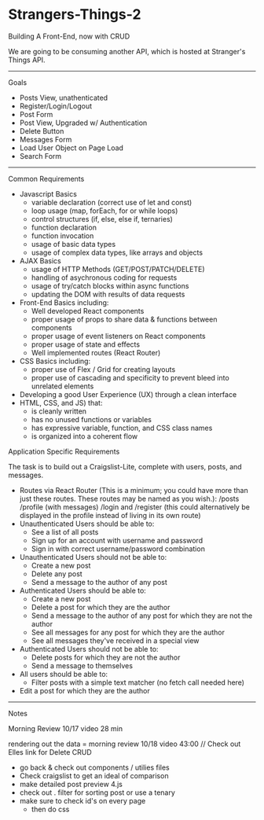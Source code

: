 # Strangers-Things-2

Building A Front-End, now with CRUD

We are going to be consuming another API, which is hosted at Stranger's Things API.

---

Goals

- Posts View, unathenticated
- Register/Login/Logout
- Post Form
- Post View, Upgraded w/ Authentication
- Delete Button
- Messages Form
- Load User Object on Page Load
- Search Form

---

Common Requirements

- Javascript Basics
  - variable declaration (correct use of let and const)
  - loop usage (map, forEach, for or while loops)
  - control structures (if, else, else if, ternaries)
  - function declaration
  - function invocation
  - usage of basic data types
  - usage of complex data types, like arrays and objects
- AJAX Basics
  - usage of HTTP Methods (GET/POST/PATCH/DELETE)
  - handling of asychronous coding for requests
  - usage of try/catch blocks within async functions
  - updating the DOM with results of data requests
- Front-End Basics including:
  - Well developed React components
  - proper usage of props to share data & functions between components
  - proper usage of event listeners on React components
  - proper usage of state and effects
  - Well implemented routes (React Router)
- CSS Basics including:
  - proper use of Flex / Grid for creating layouts
  - proper use of cascading and specificity to prevent bleed into unrelated elements
- Developing a good User Experience (UX) through a clean interface
- HTML, CSS, and JS) that:
  - is cleanly written
  - has no unused functions or variables
  - has expressive variable, function, and CSS class names
  - is organized into a coherent flow

Application Specific Requirements

The task is to build out a Craigslist-Lite, complete with users, posts, and messages.

- Routes via React Router (This is a minimum; you could have more than just these routes. These routes may be named as you wish.):
  /posts
  /profile (with messages)
  /login and /register (this could alternatively be displayed in the profile instead of living in its own route)
- Unauthenticated Users should be able to:
  - See a list of all posts
  - Sign up for an account with username and password
  - Sign in with correct username/password combination
- Unauthenticated Users should not be able to:
  - Create a new post
  - Delete any post
  - Send a message to the author of any post
- Authenticated Users should be able to:
  - Create a new post
  - Delete a post for which they are the author
  - Send a message to the author of any post for which they are not the author
  - See all messages for any post for which they are the author
  - See all messages they've received in a special view
- Authenticated Users should not be able to:
  - Delete posts for which they are not the author
  - Send a message to themselves
- All users should be able to:
  - Filter posts with a simple text matcher (no fetch call needed here)
- Edit a post for which they are the author

---

Notes

Morning Review 10/17 video 28 min

rendering out the data = morning review 10/18 video 43:00
// Check out Elles link for Delete CRUD

- go back & check out components / utilies files
- Check craigslist to get an ideal of comparison
- make detailed post preview 4.js
- check out . filter for sorting post or use a tenary
- make sure to check id's on every page
  - then do css
